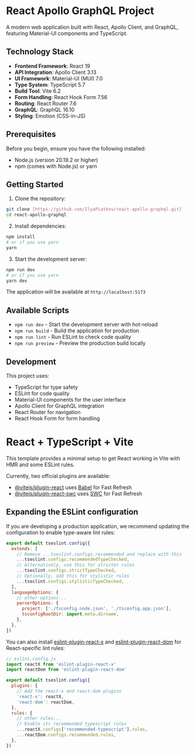 # React Apollo GraphQL Project

A modern web application built with React, Apollo Client, and GraphQL, featuring Material-UI components and TypeScript.

## Technology Stack

- **Frontend Framework**: React 19
- **API Integration**: Apollo Client 3.13
- **UI Framework**: Material-UI (MUI) 7.0
- **Type System**: TypeScript 5.7
- **Build Tool**: Vite 6.2
- **Form Handling**: React Hook Form 7.56
- **Routing**: React Router 7.6
- **GraphQL**: GraphQL 16.10
- **Styling**: Emotion (CSS-in-JS)

## Prerequisites

Before you begin, ensure you have the following installed:
- Node.js (version 20.19.2 or higher)
- npm (comes with Node.js) or yarn

## Getting Started

1. Clone the repository:
```bash
git clone [https://github.com/IlyaPiatkov/react-apollo-graphql.git]
cd react-apollo-graphql
```

2. Install dependencies:
```bash
npm install
# or if you use yarn
yarn
```

3. Start the development server:
```bash
npm run dev
# or if you use yarn
yarn dev
```

The application will be available at `http://localhost:5173`

## Available Scripts

- `npm run dev` - Start the development server with hot-reload
- `npm run build` - Build the application for production
- `npm run lint` - Run ESLint to check code quality
- `npm run preview` - Preview the production build locally

## Development

This project uses:
- TypeScript for type safety
- ESLint for code quality
- Material-UI components for the user interface
- Apollo Client for GraphQL integration
- React Router for navigation
- React Hook Form for form handling

# React + TypeScript + Vite

This template provides a minimal setup to get React working in Vite with HMR and some ESLint rules.

Currently, two official plugins are available:

- [@vitejs/plugin-react](https://github.com/vitejs/vite-plugin-react/blob/main/packages/plugin-react/README.md) uses [Babel](https://babeljs.io/) for Fast Refresh
- [@vitejs/plugin-react-swc](https://github.com/vitejs/vite-plugin-react-swc) uses [SWC](https://swc.rs/) for Fast Refresh

## Expanding the ESLint configuration

If you are developing a production application, we recommend updating the configuration to enable type-aware lint rules:

```js
export default tseslint.config({
  extends: [
    // Remove ...tseslint.configs.recommended and replace with this
    ...tseslint.configs.recommendedTypeChecked,
    // Alternatively, use this for stricter rules
    ...tseslint.configs.strictTypeChecked,
    // Optionally, add this for stylistic rules
    ...tseslint.configs.stylisticTypeChecked,
  ],
  languageOptions: {
    // other options...
    parserOptions: {
      project: ['./tsconfig.node.json', './tsconfig.app.json'],
      tsconfigRootDir: import.meta.dirname,
    },
  },
})
```

You can also install [eslint-plugin-react-x](https://github.com/Rel1cx/eslint-react/tree/main/packages/plugins/eslint-plugin-react-x) and [eslint-plugin-react-dom](https://github.com/Rel1cx/eslint-react/tree/main/packages/plugins/eslint-plugin-react-dom) for React-specific lint rules:

```js
// eslint.config.js
import reactX from 'eslint-plugin-react-x'
import reactDom from 'eslint-plugin-react-dom'

export default tseslint.config({
  plugins: {
    // Add the react-x and react-dom plugins
    'react-x': reactX,
    'react-dom': reactDom,
  },
  rules: {
    // other rules...
    // Enable its recommended typescript rules
    ...reactX.configs['recommended-typescript'].rules,
    ...reactDom.configs.recommended.rules,
  },
})
```
